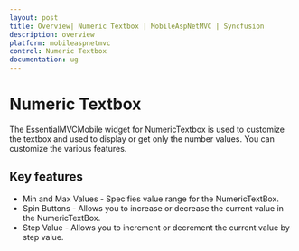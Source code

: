 ```yaml
---
layout: post
title: Overview| Numeric Textbox | MobileAspNetMVC | Syncfusion
description: overview
platform: mobileaspnetmvc
control: Numeric Textbox
documentation: ug
---
```


# Numeric Textbox

The EssentialMVCMobile widget for NumericTextbox is used to customize the textbox and used to display or get only the number values. You can customize the various features. 

## Key features

* Min and Max Values - Specifies value range for the NumericTextBox.
* Spin Buttons - Allows you to increase or decrease the current value in the NumericTextBox.
* Step Value - Allows you to increment or decrement the current value by step value.
